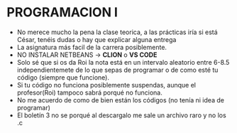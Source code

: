# PROGRAMACION I
- No merece mucho la pena la clase teorica, a las prácticas iría si está César, tenéis dudas o hay que explicar alguna entrega
- La asignatura más facil de la carrera posiblemente.
- NO INSTALAR NETBEANS -> **CLION** o **VS CODE**
- Solo sé que si os da Roi la nota está en un intervalo aleatorio entre 6-8.5 independientemete de lo que sepas de programar o de como esté tu código (siempre que funcione).
- Si tu código no funciona posiblemente suspendas, aunque el profesor(Roi) tampoco sabrá porqué no funciona.
- No me acuerdo de como de bien están los códigos (no tenía ni idea de programar) 
- El boletín 3 no se porqué al descargalo me sale un archivo raro y no los .c
